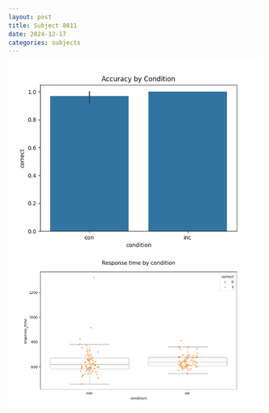 ```yaml
---
layout: post
title: Subject 8011
date: 2024-12-17
categories: subjects
---
```


![](data/8011/run-6/8011_NF_acc.png)
![](data/8011/run-6/8011_NF_rt.png)
